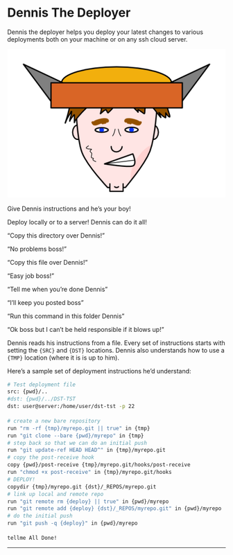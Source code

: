 # Dennis The Deployer

Dennis the deployer helps you deploy your latest changes to various deployments both on your machine or on any ssh cloud server.

![dennis](./dennis-the-deployer.png)

Give Dennis instructions and he’s your boy!

Deploy locally or to a server! Dennis can do it all!

“Copy this directory over Dennis!”

“No problems boss!”

“Copy this file over Dennis!”

“Easy job boss!”

“Tell me when you’re done Dennis”

“I’ll keep you posted boss”

“Run this command in this folder Dennis”

“Ok boss but I can’t be held responsible if it blows up!”

Dennis reads his instructions from a file. Every set of instructions starts with setting the `{SRC}` and `{DST}` locations. Dennis also understands how to use a `{TMP}` location (where it is is up to him).

Here’s a sample set of deployment instructions he’d understand:

```sh
# Test deployment file
src: {pwd}/..
#dst: {pwd}/../DST-TST
dst: user@server:/home/user/dst-tst -p 22

# create a new bare repository
run "rm -rf {tmp}/myrepo.git || true" in {tmp}
run "git clone --bare {pwd}/myrepo" in {tmp}
# step back so that we can do an initial push
run "git update-ref HEAD HEAD^" in {tmp}/myrepo.git
# copy the post-receive hook
copy {pwd}/post-receive {tmp}/myrepo.git/hooks/post-receive
run "chmod +x post-receive" in {tmp}/myrepo.git/hooks
# DEPLOY!
copydir {tmp}/myrepo.git {dst}/_REPOS/myrepo.git
# link up local and remote repo
run "git remote rm {deploy} || true" in {pwd}/myrepo
run "git remote add {deploy} {dst}/_REPOS/myrepo.git" in {pwd}/myrepo
# do the initial push
run "git push -q {deploy}" in {pwd}/myrepo

tellme All Done!

```

---

